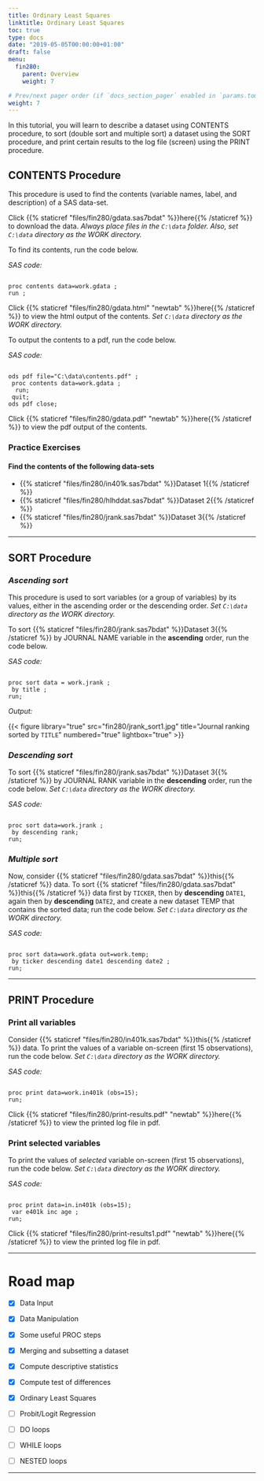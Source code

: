 ```yaml
---
title: Ordinary Least Squares
linktitle: Ordinary Least Squares
toc: true
type: docs
date: "2019-05-05T00:00:00+01:00"
draft: false
menu:
  fin280:
    parent: Overview
    weight: 7

# Prev/next pager order (if `docs_section_pager` enabled in `params.toml`)
weight: 7
---
```



In this tutorial, you will learn to describe a dataset using CONTENTS procedure, to sort (double sort and multiple sort) a dataset using the SORT procedure, and print certain results to the log file (screen) using the PRINT procedure.


## CONTENTS Procedure

This procedure is used to find the contents (variable names, label, and description) of a SAS data-set.

Click {{% staticref "files/fin280/gdata.sas7bdat" %}}here{{% /staticref %}} to download the data. *Always place files in the `C:\data` folder. Also, set `C:\data` directory as the WORK directory.*

To find its contents, run the code below.

*SAS code:*

```sas

proc contents data=work.gdata ;
run ;

```

Click {{% staticref "files/fin280/gdata.html" "newtab" %}}here{{% /staticref %}} to view the html output of the contents. *Set `C:\data` directory as the WORK directory.*


To output the contents to a pdf, run the code below.

*SAS code:*

```sas

ods pdf file="C:\data\contents.pdf" ;
 proc contents data=work.gdata ;
  run;
 quit;
ods pdf close;

```

Click {{% staticref "files/fin280/gdata.pdf" "newtab" %}}here{{% /staticref %}} to view the pdf output of the contents.


### Practice Exercises

#### Find the contents of the following data-sets

- {{% staticref "files/fin280/in401k.sas7bdat" %}}Dataset 1{{% /staticref %}}
- {{% staticref "files/fin280/hlhddat.sas7bdat" %}}Dataset 2{{% /staticref %}}
- {{% staticref "files/fin280/jrank.sas7bdat" %}}Dataset 3{{% /staticref %}}


___



## SORT Procedure

### *Ascending sort*

This procedure is used to sort variables (or a group of variables) by its values, either in the ascending order or the descending order. *Set `C:\data` directory as the WORK directory.*

To sort {{% staticref "files/fin280/jrank.sas7bdat" %}}Dataset 3{{% /staticref %}} by JOURNAL NAME variable in the **ascending** order, run the code below.

*SAS code:*

```sas

proc sort data = work.jrank ;
 by title ;
run;

```

*Output:*

{{< figure library="true" src="fin280/jrank_sort1.jpg" title="Journal ranking sorted by `TITLE`" numbered="true" lightbox="true" >}}

### *Descending sort*

To sort {{% staticref "files/fin280/jrank.sas7bdat" %}}Dataset 3{{% /staticref %}} by JOURNAL RANK variable in the **descending** order, run the code below. *Set `C:\data` directory as the WORK directory.*

*SAS code:*

```sas

proc sort data=work.jrank ;
 by descending rank;
run;

```

### *Multiple sort*

Now, consider {{% staticref "files/fin280/gdata.sas7bdat" %}}this{{% /staticref %}} data. To sort {{% staticref "files/fin280/gdata.sas7bdat" %}}this{{% /staticref %}} data first by `TICKER`, then by **descending** `DATE1`, again then by **descending** `DATE2`, and create a new dataset TEMP that contains the sorted data; run the code below. *Set `C:\data` directory as the WORK directory.*

*SAS code:*

```sas

proc sort data=work.gdata out=work.temp;
 by ticker descending date1 descending date2 ;
run;

```


___



## PRINT Procedure

### Print all variables 

Consider {{% staticref "files/fin280/in401k.sas7bdat" %}}this{{% /staticref %}} data. To print the values of a variable on-screen (first 15 observations), run the code below. *Set `C:\data` directory as the WORK directory.*

*SAS code:*

```sas

proc print data=work.in401k (obs=15);
run;

```

Click {{% staticref "files/fin280/print-results.pdf" "newtab" %}}here{{% /staticref %}} to view the printed log file in pdf.

### Print selected variables 

To print the values of *selected* variable on-screen (first 15 observations), run the code below. *Set `C:\data` directory as the WORK directory.*

*SAS code:*

```sas

proc print data=in.in401k (obs=15);
 var e401k inc age ;
run;

```

Click {{% staticref "files/fin280/print-results1.pdf" "newtab" %}}here{{% /staticref %}} to view the printed log file in pdf.



___





# Road map


- [x] Data Input
- [x] Data Manipulation
- [x] Some useful PROC steps
- [x] Merging and subsetting a dataset
- [x] Compute descriptive statistics
- [x] Compute test of differences
- [x] Ordinary Least Squares
- [ ] Probit/Logit Regression
- [ ] DO loops 
- [ ] WHILE loops
- [ ] NESTED loops


___
